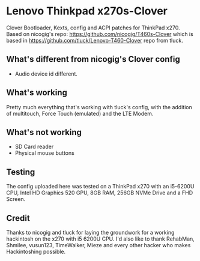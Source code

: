 # Lenovo Thinkpad x270s-Clover
Clover Bootloader, Kexts, config and ACPI patches for ThinkPad x270.
Based on nicogig's repo: https://github.com/nicogig/T460s-Clover which is based in https://github.com/tluck/Lenovo-T460-Clover repo from tluck.

## What's different from nicogig's Clover config
- Audio device id different.

## What's working
Pretty much everything that's working with tluck's config, with the addition of multitouch, Force Touch (emulated) and the LTE Modem.

## What's not working
- SD Card reader
- Physical mouse buttons

## Testing
The config uploaded here was tested on a ThinkPad x270 with an i5-6200U CPU, Intel HD Graphics 520 GPU, 8GB RAM, 256GB NVMe Drive and a FHD Screen. 

## Credit
Thanks to nicogig and tluck for laying the groundwork for a working hackintosh on the x270 with i5 6200U CPU. I'd also like to thank RehabMan, Shmilee, vusun123, TimeWalker, Mieze and every other hacker who makes Hackintoshing possible.
